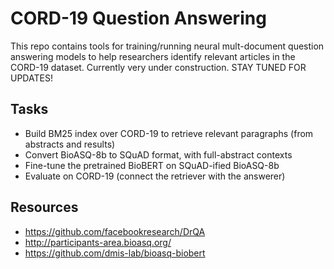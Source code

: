 CORD-19 Question Answering
===

This repo contains tools for training/running neural mult-document question answering models to help researchers identify relevant articles in the CORD-19 dataset.
Currently very under construction. STAY TUNED FOR UPDATES!

## Tasks

- Build BM25 index over CORD-19 to retrieve relevant paragraphs (from abstracts and results)
- Convert BioASQ-8b to SQuAD format, with full-abstract contexts
- Fine-tune the pretrained BioBERT on SQuAD-ified BioASQ-8b
- Evaluate on CORD-19 (connect the retriever with the answerer)

## Resources

- https://github.com/facebookresearch/DrQA
- http://participants-area.bioasq.org/
- https://github.com/dmis-lab/bioasq-biobert